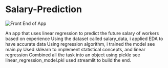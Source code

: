 # Salary-Prediction
![Front End of App]()

An app that uses linear regression to predict the future salary of workers based on experience
Using the dataset called salary_data, i applied EDA to have accurate data
Using regression algorithm, i trained the model see main.py
Used  sklearn to implement statistical concepts, and linear regression
Combined all the task into an object using pickle see linear_regression_model.pkl
used streamlit to build the end.

